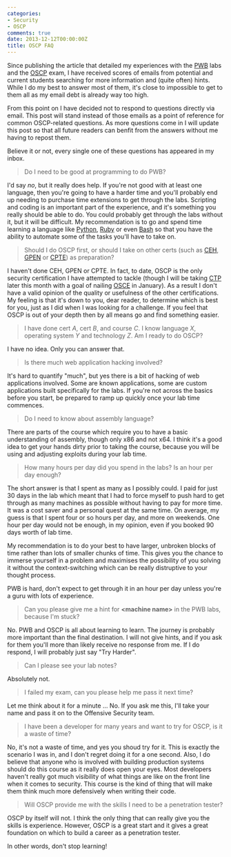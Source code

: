 ```yaml
---
categories:
- Security
- OSCP
comments: true
date: 2013-12-12T00:00:00Z
title: OSCP FAQ
---
```


Since publishing the article that detailed my experiences with the [PWB][] labs and the [OSCP][] exam, I have received scores of emails from potential and current students searching for more information and (quite often) hints. While I do my best to answer most of them, it's close to impossible to get to them all as my email debt is already way too high.

From this point on I have decided not to respond to questions directly via email. This post will stand instead of those emails as a point of reference for common OSCP-related questions. As more questions come in I will update this post so that all future readers can benfit from the answers without me having to repost them.

Believe it or not, every single one of these questions has appeared in my inbox.

<!--more-->

> Do I need to be good at programming to do PWB?

I'd say _no_, but it really does help. If you're not good with at least one language, then you're going to have a harder time and you'll probably end up needing to purchase time extensions to get through the labs. Scripting and coding is an important part of the experience, and it's something you really should be able to do. You could probably get through the labs without it, but it will be difficult. My recommendation is to go and spend time learning a language like [Python][], [Ruby][] or even [Bash][] so that you have the ability to automate some of the tasks you'll have to take on.

> Should I do OSCP first, or should I take on other certs (such as [CEH][], [GPEN][] or [CPTE][]) as preparation?

I haven't done CEH, GPEN or CPTE. In fact, to date, OSCP is the only security certification I have attempted to tackle (though I will be taking [CTP][] later this month with a goal of nailing [OSCE][] in January). As a result I don't have a valid opinion of the quality or usefulness of the other certifications. My feeling is that it's down to you, dear reader, to determine which is best for you, just as I did when I was looking for a challenge. If you feel that OSCP is out of your depth then by all means go and find something easier.

> I have done cert _A_, cert _B_, and course _C_. I know language _X_, operating system _Y_ and technology _Z_. Am I ready to do OSCP?

I have no idea. Only you can answer that.

> Is there much web application hacking involved?

It's hard to quantify "much", but yes there is a bit of hacking of web applications involved. Some are known applications, some are custom applications built specifically for the labs. If you're not across the basics before you start, be prepared to ramp up quickly once your lab time commences.

> Do I need to know about assembly language?

There are parts of the course which require you to have a basic understanding of assembly, though only x86 and not x64. I think it's a good idea to get your hands dirty prior to taking the course, because you will be using and adjusting exploits during your lab time.

> How many hours per day did you spend in the labs? Is an hour per day enough?

The short answer is that I spent as many as I possibly could. I paid for just 30 days in the lab which meant that I had to force myself to push hard to get through as many machines as possible without having to pay for more time. It was a cost saver and a personal quest at the same time. On average, my guess is that I spent four or so hours per day, and more on weekends. One hour per day would not be enough, in my opinion, even if you booked 90 days worth of lab time.

My recommendation is to do your best to have larger, unbroken blocks of time rather than lots of smaller chunks of time. This gives you the chance to immerse yourself in a problem and maximises the possibility of you solving it without the context-switching which can be really distruptive to your thought process.

PWB is hard, don't expect to get through it in an hour per day unless you're a guru with lots of experience.

> Can you please give me a hint for **&lt;machine name&gt;** in the PWB labs, because I'm stuck?

No. PWB and OSCP is all about learning to learn. The journey is probably more important than the final destination. I will not give hints, and if you ask for them you'll more than likely receive no response from me. If I do respond, I will probably just say "Try Harder".

> Can I please see your lab notes?

Absolutely not.

> I failed my exam, can you please help me pass it next time?

Let me think about it for a minute ... No. If you ask me this, I'll take your name and pass it on to the Offensive Security team.

> I have been a developer for many years and want to try for OSCP, is it a waste of time?

No, it's not a waste of time, and yes you shoud try for it. This is exactly the scenario I was in, and I don't regret doing it for a one second. Also, I do believe that anyone who is involved with building production systems should do this course as it really does open your eyes. Most developers haven't really got much visibility of what things are like on the front line when it comes to security. This course is the kind of thing that will make them think much more defensively when writing their code.

> Will OSCP provide me with the skills I need to be a penetration tester?

OSCP by itself will not. I think the only thing that can really give you the skills is experience. However, OSCP is a great start and it gives a great foundation on which to build a career as a penetration tester.

In other words, don't stop learning!

  [OSCP]: http://www.offensive-security.com/information-security-certifications/oscp-offensive-security-certified-professional/
  [OSCE]: http://www.offensive-security.com/information-security-certifications/osce-offensive-security-certified-expert/
  [PWB]: http://www.offensive-security.com/information-security-training/penetration-testing-with-backtrack/
  [CTP]: http://www.offensive-security.com/information-security-training/cracking-the-perimeter/
  [Python]: http://www.python.org/
  [Ruby]: http://www.ruby-lang.org/
  [Bash]: http://en.wikipedia.org/wiki/Bash_(Unix_shell)
  [CEH]: https://www.eccouncil.org/Certification/certified-ethical-hacker
  [GPEN]: http://www.giac.org/certification/penetration-tester-gpen
  [CPTE]: http://mile2.com/penetration-testing-ethical-hacking/cpte.html


